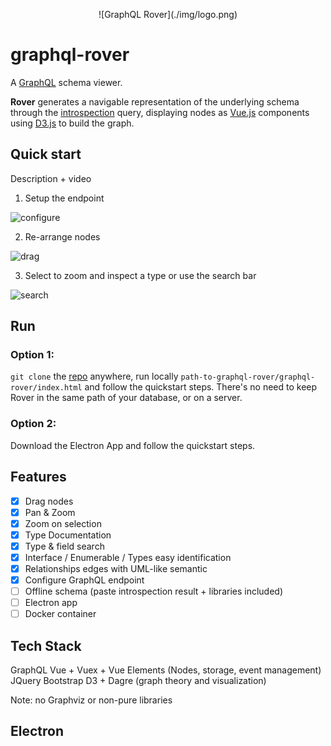 <p align="center">
![GraphQL Rover](./img/logo.png)
</p>
  
# graphql-rover
A [GraphQL](http://graphql.org/) schema viewer.

**Rover** generates a navigable representation of the underlying schema through the [introspection](http://graphql.org/learn/introspection/) query, displaying nodes as [Vue.js](https://vuejs.org/) components using [D3.js](https://d3js.org/) to build the graph.

## Quick start
Description + video

1. Setup the endpoint

![configure](https://user-images.githubusercontent.com/2746209/29014048-15897c86-7b6d-11e7-9e95-278ccb78819c.gif)

2. Re-arrange nodes

![drag](https://user-images.githubusercontent.com/2746209/29013947-5ca3eb48-7b6c-11e7-9c5c-499b3d7a071d.gif)

3. Select to zoom and inspect a type or use the search bar

![search](https://user-images.githubusercontent.com/2746209/29013948-5d0d0a10-7b6c-11e7-92e2-6ae26965b424.gif)


## Run
### Option 1:
`git clone` the [repo](https://github.com/Brbb/graphql-rover.git) anywhere, run locally `path-to-graphql-rover/graphql-rover/index.html` and follow the quickstart steps. There's no need to keep Rover in the same path of your database, or on a server.

### Option 2:
Download the Electron App and follow the quickstart steps.

## Features
- [x] Drag nodes
- [x] Pan & Zoom
- [x] Zoom on selection
- [x] Type Documentation
- [x] Type & field search
- [x] Interface / Enumerable / Types easy identification
- [x] Relationships edges with UML-like semantic
- [x] Configure GraphQL endpoint
- [ ] Offline schema (paste introspection result + libraries included)
- [ ] Electron app
- [ ] Docker container

## Tech Stack

GraphQL
Vue + Vuex + Vue Elements (Nodes, storage, event management)
JQuery
Bootstrap
D3 + Dagre (graph theory and visualization)

Note: no Graphviz or non-pure libraries

## Electron



